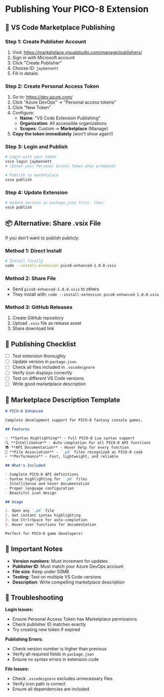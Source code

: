 # Publishing Your PICO-8 Extension

## 🚀 VS Code Marketplace Publishing

### Step 1: Create Publisher Account
1. Visit: https://marketplace.visualstudio.com/manage/publishers/
2. Sign in with Microsoft account
3. Click "Create Publisher"
4. Choose ID: `jaybennett`
5. Fill in details

### Step 2: Create Personal Access Token
1. Go to: https://dev.azure.com/
2. Click "Azure DevOps" → "Personal access tokens"
3. Click "New Token"
4. Configure:
   - **Name**: "VS Code Extension Publishing"
   - **Organization**: All accessible organizations
   - **Scopes**: Custom → **Marketplace** (Manage)
5. **Copy the token immediately** (won't show again!)

### Step 3: Login and Publish
```bash
# Login with your token
vsce login jaybennett
# (Enter your Personal Access Token when prompted)

# Publish to marketplace
vsce publish
```

### Step 4: Update Extension
```bash
# Update version in package.json first, then:
vsce publish
```

## 📦 Alternative: Share .vsix File

If you don't want to publish publicly:

### Method 1: Direct Install
```bash
# Install locally
code --install-extension pico8-enhanced-1.0.0.vsix
```

### Method 2: Share File
- Send `pico8-enhanced-1.0.0.vsix` to others
- They install with: `code --install-extension pico8-enhanced-1.0.0.vsix`

### Method 3: GitHub Releases
1. Create GitHub repository
2. Upload `.vsix` file as release asset
3. Share download link

## 🎯 Publishing Checklist

- [ ] Test extension thoroughly
- [ ] Update version in `package.json`
- [ ] Check all files included in `.vscodeignore`
- [ ] Verify icon displays correctly
- [ ] Test on different VS Code versions
- [ ] Write good marketplace description

## 📝 Marketplace Description Template

```markdown
# PICO-8 Enhanced

Complete development support for PICO-8 fantasy console games.

## Features

✨ **Syntax Highlighting** - Full PICO-8 Lua syntax support
🔍 **IntelliSense** - Auto-completion for all PICO-8 API functions
📚 **API Documentation** - Hover help for every function
🎨 **File Association** - `.p8` files recognized as PICO-8 code
⚡ **Performance** - Fast, lightweight, and reliable

## What's Included

- Complete PICO-8 API definitions
- Syntax highlighting for `.p8` files
- IntelliSense and hover documentation
- Proper language configuration
- Beautiful icon design

## Usage

1. Open any `.p8` file
2. Get instant syntax highlighting
3. Use Ctrl+Space for auto-completion
4. Hover over functions for documentation

Perfect for PICO-8 game developers!
```

## 🚨 Important Notes

- **Version numbers**: Must increment for updates
- **Publisher ID**: Must match your Azure DevOps account
- **File size**: Keep under 50MB
- **Testing**: Test on multiple VS Code versions
- **Description**: Write compelling marketplace description

## 🔧 Troubleshooting

**Login Issues:**
- Ensure Personal Access Token has Marketplace permissions
- Check publisher ID matches exactly
- Try creating new token if expired

**Publishing Errors:**
- Check version number is higher than previous
- Verify all required fields in `package.json`
- Ensure no syntax errors in extension code

**File Issues:**
- Check `.vscodeignore` excludes unnecessary files
- Verify icon path is correct
- Ensure all dependencies are included
